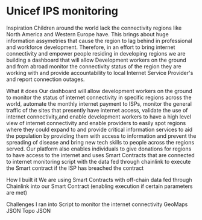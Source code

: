 # Unicef IPS monitoring
Inspiration
Children around the world lack the connectivity regions like North America and Western Europe have. This brings about huge information assymetries that cause the region to lag behind in professional and workforce development. Therefore, in an effort to bring internet connectivity and empower people residing in developing regions we are building a dashboard that will allow Development workers on the ground and from abroad monitor the connectivity status of the region they are working with and provide accountability to local Internet Service Provider's and report connection outages.

What it does
Our dashboard will allow development workers on the ground to monitor the status of internet connectivity in specific regions across the world, automate the monthly internet payment to ISPs, monitor the general traffic of the sites that presently have internet access, validate the use of internet connectivity,and enable development workers to have a high level view of internet connectivity and enable providers to easily spot regions where they could expand to and provide critical information services to aid the population by providing them with access to information and prevent the spreading of disease and bring new tech skills to people across the regions served. Our platform also enables individuals to give donations for regions to have access to the internet and uses Smart Contracts that are connected to internet monitoring script with the data fed through chainlink to execute the Smart contract if the ISP has breached the contract

How I built it
We are using Smart Contracts with off-chain data fed through Chainlink into our Smart Contract (enabling execution if certain parameters are met)

Challenges I ran into
Script to monitor the internet connectivity GeoMaps JSON Topo JSON


